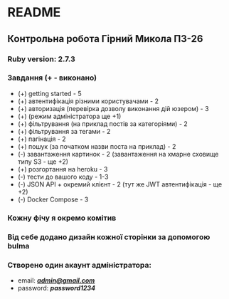 # README
## Контрольна робота Гірний Микола ПЗ-26

### Ruby version: 2.7.3

### Завдання (+ - виконано)
- (+) getting started - 5
- (+) автентифікація різними користувачами - 2
- (+) авторизація (перевірка дозволу виконання дій юзером) - 3 
- (+) (режим адміністратора ще +1)
- (+) фільтрування (на приклад постів за категоріями) - 2
- (+) фільтрування за тегами - 2
- (+) пагінація - 2
- (+) пошук (за початком назви поста на приклад) - 2
- (-) завантаження картинок - 2 (завантаження на хмарне сховище типу S3 - ще +2)
- (+) розгортання на heroku - 3
- (-) тести до вашого коду - 1-3
- (-) JSON API + окремий клієнт - 2 (тут же JWT автентифікація - ще +2)
- (-) Docker Compose - 3

### Кожну фічу я окремо комітив
### Від себе додано дизайн кожної сторінки за допомогою bulma
### Створено один акаунт адміністратора:
- email: ***admin@gmail.com***
- password: ***password1234***

